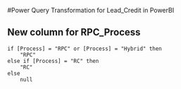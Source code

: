 #Power Query Transformation for Lead_Credit in PowerBI

## New column for RPC_Process
```
if [Process] = "RPC" or [Process] = "Hybrid" then
    "RPC"
else if [Process] = "RC" then
    "RC"
else
    null
```
